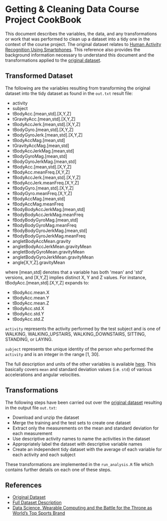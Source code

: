# Getting & Cleaning Data Course Project CookBook
This document describes the variables, the data, and any transformations or work that was performed to clean up a dataset into a tidy one in the context of the course project. The original dataset relates to [Human Activity Recognition Using Smartphones](http://archive.ics.uci.edu/ml/datasets/Human+Activity+Recognition+Using+Smartphones). This reference also  provides the background information necessary to understand this document and the transformations applied to the [original dataset](https://d396qusza40orc.cloudfront.net/getdata%2Fprojectfiles%2FUCI%20HAR%20Dataset.zip).

## Transformed Dataset
The following are the variables resulting from transforming the original dataset into the tidy dataset as found in the `out.txt` result file:
- activity
- subject
- tBodyAcc.[mean,std].[X,Y,Z]
- tGravityAcc.[mean,std].[X,Y,Z]
- tBodyAccJerk.[mean,std].[X,Y,Z]
- tBodyGyro.[mean,std].[X,Y,Z]
- tBodyGyroJerk.[mean,std].[X,Y,Z]
- tBodyAccMag.[mean,std]
- tGravityAccMag.[mean,std]
- tBodyAccJerkMag.[mean,std]
- tBodyGyroMag.[mean,std]
- tBodyGyroJerkMag.[mean,std]
- fBodyAcc.[mean,std].[X,Y,Z]
- fBodyAcc.meanFreq.[X,Y,Z]
- fBodyAccJerk.[mean,std].[X,Y,Z]
- fBodyAccJerk.meanFreq.[X,Y,Z]
- fBodyGyro.[mean,std].[X,Y,Z]
- fBodyGyro.meanFreq.[X,Y,Z]
- fBodyAccMag.[mean,std]
- fBodyAccMag.meanFreq
- fBodyBodyAccJerkMag.[mean,std]
- fBodyBodyAccJerkMag.meanFreq
- fBodyBodyGyroMag.[mean,std]
- fBodyBodyGyroMag.meanFreq
- fBodyBodyGyroJerkMag.[mean,std]
- fBodyBodyGyroJerkMag.meanFreq
- angletBodyAccMean.gravity
- angletBodyAccJerkMean.gravityMean
- angletBodyGyroMean.gravityMean
- angletBodyGyroJerkMean.gravityMean
- angle[X,Y,Z].gravityMean

where [mean,std] denotes that a variable has both 'mean' and 'std' versions,
and [X,Y,Z] implies distinct X, Y and Z values. For instance, tBodyAcc.[mean,std].[X,Y,Z] expands to:
- tBodyAcc.mean.X
- tBodyAcc.mean.Y
- tBodyAcc.mean.Z
- tBodyAcc.std.X
- tBodyAcc.std.Y
- tBodyAcc.std.Z

`activity` represents the activity performed by the test subject and is one of WALKING, WALKING_UPSTAIRS, WALKING_DOWNSTAIRS, SITTING, STANDING, or LAYING.

`subject` represents the unique identity of the person who performed the `activity` and is an integer in the range [1, 30].

The full description and units of the other variables is available [here](http://archive.ics.uci.edu/ml/datasets/Human+Activity+Recognition+Using+Smartphones). This basically covers `mean` and standard deviation values (i.e. `std`) of various accelerations and angular velocities.

## Transformations
The following steps have been carried out over the [original dataset](https://d396qusza40orc.cloudfront.net/getdata%2Fprojectfiles%2FUCI%20HAR%20Dataset.zip) resulting in the output file `out.txt`:
- Download and unzip the dataset
- Merge the training and the test sets to create one dataset
- Extract only the measurements on the mean and standard deviation for each measurement
- Use descriptive activity names to name the activities in the dataset
- Appropriately label the dataset with descriptive variable names
- Create an independent tidy dataset with the average of each variable for each activity and each subject

These transformations are implemented in the `run_analysis.R` file which contains further details on each one of these steps.

## References
- [Original Dataset](https://d396qusza40orc.cloudfront.net/getdata%2Fprojectfiles%2FUCI%20HAR%20Dataset.zip)
- [Full Dataset Description](http://archive.ics.uci.edu/ml/datasets/Human+Activity+Recognition+Using+Smartphones)
- [Data Science, Wearable Computing and the Battle for the Throne as World’s Top Sports Brand](http://www.insideactivitytracking.com/data-science-activity-tracking-and-the-battle-for-the-worlds-top-sports-brand)
